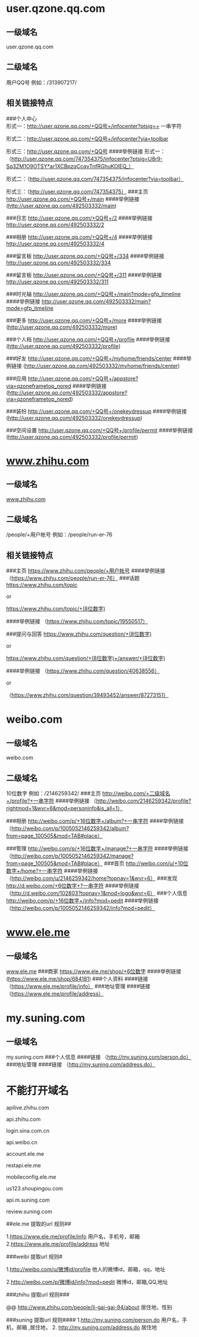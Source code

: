 ﻿# user.qzone.qq.com #
## 一级域名 ##
user.qzone.qq.com
## 二级域名 ##
用户QQ号      例如：/313907217/  
## 相关链接特点 ##
###个人中心  
形式一：http://user.qzone.qq.com/+QQ号+/infocenter?ptsig=+ 一串字符

形式二：http://user.qzone.qq.com/+QQ号+/infocenter?via=toolbar

形式三：http://user.qzone.qq.com/+QQ号
####举例链接 
形式一：（http://user.qzone.qq.com/747354375/infocenter?ptsig=U8r9-Sq3ZM1O9OTSY*ar1XCBpzqCcqvTnfRGhuKOIEQ_）

形式二：（http://user.qzone.qq.com/747354375/infocenter?via=toolbar）

形式三：（http://user.qzone.qq.com/747354375）
###主页
http://user.qzone.qq.com/+QQ号+/main
####举例链接
(http://user.qzone.qq.com/492503332/main)

###日志
http://user.qzone.qq.com/+QQ号+/2
####举例链接 
http://user.qzone.qq.com/492503332/2

###相册
http://user.qzone.qq.com/+QQ号+/4
####举例链接 
http://user.qzone.qq.com/492503332/4

###留言板
http://user.qzone.qq.com/+QQ号+/334
####举例链接 
http://user.qzone.qq.com/492503332/334

###留言板
http://user.qzone.qq.com/+QQ号+/311
####举例链接 
http://user.qzone.qq.com/492503332/311

###时光轴
http://user.qzone.qq.com/+QQ号+/main?mode=gfp_timeline
####举例链接 
http://user.qzone.qq.com/492503332/main?mode=gfp_timeline

###更多
http://user.qzone.qq.com/+QQ号+/more
####举例链接 
(http://user.qzone.qq.com/492503332/more)


###个人档
http://user.qzone.qq.com/+QQ号+/profile
####举例链接 
(http://user.qzone.qq.com/492503332/profile)


###好友
http://user.qzone.qq.com/+QQ号+/myhome/friends/center
####举例链接 
(http://user.qzone.qq.com/492503332/myhome/friends/center)

###应用
http://user.qzone.qq.com/+QQ号+/appstore?via=qzoneframetop_nored
####举例链接 
(http://user.qzone.qq.com/492503332/appstore?via=qzoneframetop_nored)


###装扮
http://user.qzone.qq.com/+QQ号+/onekeydressup
####举例链接 
(http://user.qzone.qq.com/492503332/onekeydressup)

###空间设置
http://user.qzone.qq.com/+QQ号+/profile/permit
####举例链接 
(http://user.qzone.qq.com/492503332/profile/permit)



# www.zhihu.com #
## 一级域名 ##
www.zhihu.com
## 二级域名 ##
/people/+用户帐号     例如：/people/run-er-76  
## 相关链接特点 ##
###主页
https://www.zhihu.com/people/+用户帐号
####举例链接 
（https://www.zhihu.com/people/run-er-76）
###话题
https://www.zhihu.com/topic

or 

https://www.zhihu.com/topic/+(8位数字)

####举例链接
（https://www.zhihu.com/topic/19550517）

###提问与回答
https://www.zhihu.com/question/+(8位数字)

or

https://www.zhihu.com/question/+(8位数字)+/answer/+(8位数字)

####举例链接
（https://www.zhihu.com/question/40638556）

or

（https://www.zhihu.com/question/39493452/answer/87273151）



# weibo.com #
## 一级域名 ##
weibo.com
## 二级域名 ##
10位数字   例如：/2146259342/
###主页
http://weibo.com/+二级域名+/profile?+一串字符
####举例链接
（http://weibo.com/2146259342/profile?rightmod=1&wvr=6&mod=personinfo&is_all=1）

###相册
http://weibo.com/p/+16位数字+/album?+一串字符
####举例链接
（http://weibo.com/p/1005052146259342/album?from=page_100505&mod=TAB#place）

###管理
http://weibo.com/p/+16位数字+/manage?+一串字符
####举例链接
（http://weibo.com/p/1005052146259342/manage?from=page_100505&mod=TAB#place）
###首页
http://weibo.com/u/+10位数字+/home?+一串字符
####举例链接
（http://weibo.com/u/2146259342/home?topnav=1&wvr=6）
###发现
http://d.weibo.com/+6位数字+?一串字符
####举例链接
（http://d.weibo.com/102803?topnav=1&mod=logo&wvr=6）
###个人信息
http://weibo.com/p/+16位数字+/info?mod=pedit
####举例链接
（http://weibo.com/p/1005052146259342/info?mod=pedit）


# www.ele.me #
## 一级域名 ##
www.ele.me
###商家
https://www.ele.me/shop/+6位数字
####举例链接
(https://www.ele.me/shop/684181)
###个人资料
####链接
（https://www.ele.me/profile/info）
###地址管理
####链接
（https://www.ele.me/profile/address）


# my.suning.com #
## 一级域名 ##
my.suning.com
###个人信息
####链接
（http://my.suning.com/person.do）
###地址管理
####链接
（http://my.suning.com/address.do）



# 不能打开域名 #
apilive.zhihu.com

api.zhihu.com

login.sina.com.cn

api.weibo.cn

account.ele.me

restapi.ele.me

mobileconfig.ele.me

us123.shoupingou.com  
             
api.m.suning.com

review.suning.com



##ele.me 提取的url 规则##

1.https://www.ele.me/profile/info
	用户名，手机号，邮箱
2.https://www.ele.me/profile/address
  	地址

###weibi 提取url 规则#

1.http://weibo.com/u/微博id/profile
     	他人的微博id，邮箱，qq，地址     

2.http://weibo.com/p/微博id/info?mod=pedit
     	微博id，邮箱,QQ,地址

###zhihu 提取url 规则###

@@ http://www.zhihu.com/people/li-gai-gai-94/about
	 居住地，性别

###suning 提取url 规则####
1.http://my.suning.com/person.do
	用户名，手机，邮箱 ,居住地，
2. http://my.suning.com/address.do
   	居住地













